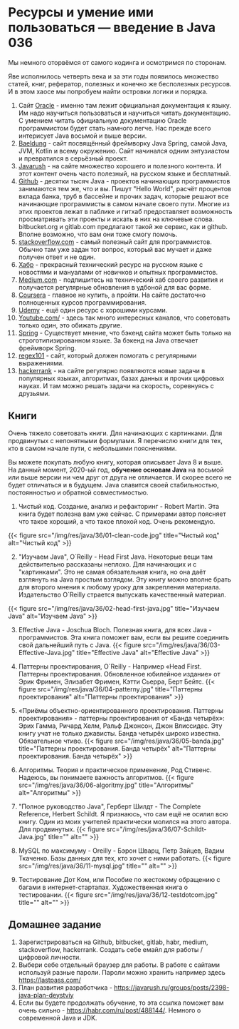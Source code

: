 # Ресурсы и умение ими пользоваться — введение в Java 036

Мы немного оторвёмся от самого кодинга и осмотримся по сторонам.

Яве исполнилось четверть века и за эти годы появилось множество статей, книг, рефератор, полезных и конечно же бесполезных ресурсов. И в этом хаосе мы попробуем найти островки логики и порядка.

1. Сайт [Oracle](https://docs.oracle.com/javase/8/docs/api/) - именно там лежит официальная документация к языку. Им надо научиться пользоваться и научиться читать документацию. С умением читать официальную документацию Oracle программистом будет стать намного легче. Нас прежде всего интерисует Java восьмой и выше версии. 
2. [Baeldung](https://www.baeldung.com/) - сайт посвящённый фреймворку Java Spring, самой Java, JVM, Kotlin и всему окружению. Сайт начинался одним энтузиастом и превратился в серьёзный проект.
3. [Javarush](https://javarush.ru/) - на сайте множество хорошего и полезного контента. И этот контент очень часто полезный, на русском языке и бесплатный.
4. [Github](https://github.com/) - десятки тысяч Java - проектов начинающих программистов занимаются тем же, что и вы. Пишут "Hello World", расчёт процентов вклада банка, труб в бассейне и прочих задач, которые решают все начинающие программисты в самом начале своего пути. Многие из этих проектов лежат в паблике и гитхаб предоставляет возможность просматривать эти проекты и искать в них на ключевые слова. bitbucket.org и gitlab.com предлагают такой же сервис, как и github. Вполне возможно, что вам они тоже смогу помочь.  
5. [stackoverflow.com](https://stackoverflow.com/) - самый полезный сайт для программистов. Обычно там уже задан тот вопрос, который вас мучает и даже получен ответ и не один.
6. [Хабр](https://habr.com/) - прекрасный технический ресурс на русском языке с новостями и мануалами от новичков и опытных программистов. 
7. [Medium.com](https://medium.com/) - подпишитесь на технический хаб своего развития и получается регулярные обновления в удбоной для вас форме. 
8. [Coursera](https://www.coursera.org/) - главное не купить, а пройти. На сайте достаточно полноценных курсов программирования.
9. [Udemy](https://www.udemy.com/) - ещё один ресурс с хорошими курсами.
9. [Youtube.com/](https://www.youtube.com/) - здесь так много интересных каналов, что советовать только один, это обижать другие.
10. [Spring](https://spring.io/) - Существует мнение, что бэкенд сайта может быть только на строготипизированном языке. За бэкенд на Java отвечает фреймворк Spring.
11. [regex101](https://regex101.com/) - сайт, который должен помогать с регулярными выражениями.
12. [hackerrank](https://www.hackerrank.com/) - на сайте регулярно появляются новые задачи в популярных языках, алгоритмах, базах данных и прочих цифровых науках. И там можно решать задачи на скорость, соревнуясь с друзьями.

## Книги

Очень тяжело советовать книги. Для начинающих с картинками. Для продвинутых с непонятными формулами. Я перечислю книги для тех, кто в самом начале пути, с небольшими пояснениями.

Вы можете покупать любую книгу, которая описывает Java 8 и выше. 
На данный момент, 2020-ый год, **обучение основам Java** на восьмой или выше версии ни чем друг от друга не отличается. И скорее всего не будет отличаться и в будущем. Java славится своей стабильностью, постоянностью и обратной совместимостью.

1. Чистый код. Создание, анализ и рефакторинг - Robert Martin. Эта книга будет полезна вам уже сейчас. С примерами автор поясняет что такое хороший, а что такое плохой код. Очень рекомендую.

{{< figure src="/img/res/java/36/01-clean-code.jpg" title="Чистый код" alt="Чистый код" >}}
    
2. "Изучаем Java", O´Reilly - Head First Java. Некоторые вещи там действительно рассказаны неплохо. Для начинающих и с "картинками". Это не самая обязательная книга, но она даёт взглянуть на Java простым взглядом. Эту книгу можно вполне брать для второго мнения к любому уроку для закрепления материала. Издательство O´Reilly страется выпускать качественный материал.

{{< figure src="/img/res/java/36/02-head-first-java.jpg" title="Изучаем Java" alt="Изучаем Java" >}}

3. Effective Java - Joschua Bloch. Полезная книга, для всех Java - программистов. Эта книга поможет вам, если вы решите соединить свой дальнейший путь с Java.
{{< figure src="/img/res/java/36/03-Effective-Java.jpg" title="Effective Java" alt="Effective Java" >}}
    
4. Паттерны проектирования, O´Reilly - Например «Head First. Паттерны проектирования. Обновленное юбилейное издание» от Эрик Фримен, Элизабет Фримен, Кэтти Сьерра, Берт Бейтс.
{{< figure src="/img/res/java/36/04-patterny.jpg" title="Паттерны проектирования" alt="Паттерны проектирования" >}}
    
5. «Приёмы объектно-ориентированного проектирования. Паттерны проектирования» - паттерны проектирования от «Банда четырёх»: Эрих Гамма, Ричард Хелм, Ральф Джонсон, Джон Влиссидес. Эту книгу учат не только джависты. Банда четырёх широко известна. Обязательное чтиво. 
{{< figure src="/img/res/java/36/05-banda.jpg" title="Паттерны проектирования. Банда четырёх" alt="Паттерны проектирования. Банда четырёх" >}}

6. Алгоритмы. Теория и практическое применение, Род Стивенс. Надеюсь, вы понимаете важность алгоритмов.
{{< figure src="/img/res/java/36/06-algoritmy.jpg" title="Алгоритмы" alt="Алгоритмы" >}}
    
7. "Полное руководство Java", Герберт Шилдт - The Complete Reference, Herbert Schildt. Я признаюсь, что сам ещё не осилил всю книгу. Один из моих учителей практически молился на этого автора. Для продвинутых.
{{< figure src="/img/res/java/36/07-Schildt-Java.jpg" title="" alt="" >}}
    
8. MySQL по максимуму - Oreilly - Бэрон Шварц, Петр Зайцев, Вадим Ткаченко. Базы данных для тех, кто хочет с ними работать.
{{< figure src="/img/res/java/36/11-mysql.jpg" title="" alt="" >}}

9. Тестирование Дот Ком, или Пособие по жестокому обращению с багами в интернет-стартапах. Художественная книга о тестировании. 
    {{< figure src="/img/res/java/36/12-testdotcom.jpg" title="" alt="" >}}
 
## Домашнее задание

1. Зарегистрироваться на Github, bitbucket, gitlab, habr, medium, stackoverflow, hackerrank. Создать себе емайл для работы /цифровой личности. 
2. Выбери себе отдельный браузер для работы. В работе с сайтами используй разные пароли. Пароли можно хранить например здесь https://lastpass.com/
3. План развития разработчика - https://javarush.ru/groups/posts/2398-java-plan-deystviy
4. Если вы будете продолжать обучение, то эта ссылка поможет вам очень сильно - https://habr.com/ru/post/488144/. Немного о современной Java и JDK.